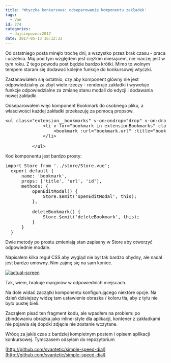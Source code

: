 ```yaml
---
title: 'Wtyczka konkursowa: odseparowanie komponentu zakładek'
tags:
  - Vue
id: 274
categories:
  - dajsiepoznac2017
date: 2017-05-13 16:12:33
---
```


Od ostatniego posta minęło trochę dni, a wszystko przez brak czasu - praca i uczelnia. Maj pod tym względem jest ciężkim miesiącem, nie inaczej jest w tym roku. Z tego powodu post będzie bardzo krótki. Mimo to wolnym tempem staram się dodawać kolejne funkcje do konkursowej wtyczki.

Zastanawiałem się ostatnio, czy aby komponent główny nie jest odpowiedzialny za zbyt wiele rzeczy - renderuje zakładki i wywołuje funkcje odpowiedzialne za zmianę stanu modali do edycji i dodawania nowej zakładki.

Odseparowałem więc komponent Bookmark do osobnego pliku, a właściwości każdej zakładki przekazuję za pomocą propsów.
<pre class="EnlighterJSRAW" data-enlighter-language="js">&lt;ul class="extension__bookmarks" v-on:ondrop="drop" v-on:dragover="dragOver"&gt;
              &lt;li v-for="bookmark in extensionBookmarks" class="extension__bookmark-list"&gt;
                  &lt;bookmark :url="bookmark.url" :title="bookmark.title" :id="bookmark.id"&gt;&lt;/bookmark&gt;
              &lt;/li&gt;

          &lt;/ul&gt;</pre>
Kod komponentu jest bardzo prosty:
<pre class="EnlighterJSRAW" data-enlighter-language="js">import Store from '../store/Store.vue';
  export default {
      name: 'bookmark',
      props: ['title', 'url', 'id'],
      methods: {
          openEditModal() {
              Store.$emit('openEditModal', this);
          },

          deleteBookmark() {
              Store.$emit('deleteBookmark', this);
          }
      }
  }</pre>
Dwie metody po prostu zmieniają stan zapisany w Store aby otworzyć odpowiednie modale.

Napisałem kilka reguł CSS aby wygląd nie był tak bardzo ohydny, ale nadal jest bardzo umowny. Nim zajmę się na sam koniec.

[![actual-screen](http://arkadiuszm.pl/wp-content/uploads/2017/05/actual-screen-1024x408.png)](http://arkadiuszm.pl/wp-content/uploads/2017/05/actual-screen.png)

Tak, wiem, brakuje marginów w odpowiednich miejscach.

Na dole widać zaczątki komponentu konfigurującego niektóre opcje. Na dzień dzisiejszy widzę tam ustawienie obrazka / koloru tła, aby z tyłu nie było pustej bieli.

Zacząłem pisać ten fragment kodu, ale wpadłem na problem: po zbindowaniu obrazka jako inline-style dla aplikacji, kontener z zakładkami nie pojawia się dopóki zdjęcie nie zostanie wczytane.

Wrócę za jakiś czas z bardziej kompletnym postem i opisem aplikacji konkursowej. Tymczasem odsyłam do repozytorium

[http://github.com/svantetic/simple-speed-dial](http://github.com/svantetic/simple-speed-dial)